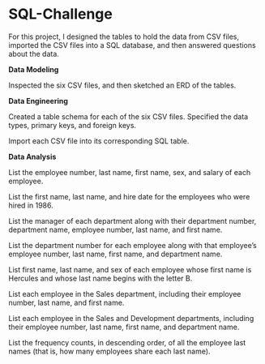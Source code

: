 # SQL-Challenge

For this project, I designed the tables to hold the data from CSV files, imported the CSV files into a SQL database, and then answered questions about the data. 

**Data Modeling**

Inspected the six CSV files, and then sketched an ERD of the tables. 

**Data Engineering**

Created a table schema for each of the six CSV files. Specified the data types, primary keys, and foreign keys. 

Import each CSV file into its corresponding SQL table.

**Data Analysis**

List the employee number, last name, first name, sex, and salary of each employee.

List the first name, last name, and hire date for the employees who were hired in 1986.

List the manager of each department along with their department number, department name, employee number, last name, and first name.

List the department number for each employee along with that employee’s employee number, last name, first name, and department name.

List first name, last name, and sex of each employee whose first name is Hercules and whose last name begins with the letter B.

List each employee in the Sales department, including their employee number, last name, and first name.

List each employee in the Sales and Development departments, including their employee number, last name, first name, and department name.

List the frequency counts, in descending order, of all the employee last names (that is, how many employees share each last name).
